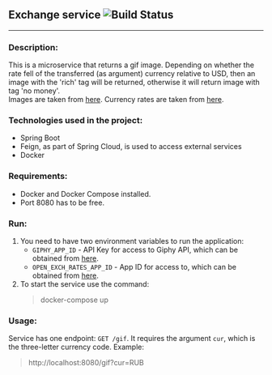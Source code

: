 ## Exchange service ![Build Status]
***
### Description:
This is a microservice that returns a gif image. Depending on whether the rate fell of the transferred 
(as argument) currency relative to USD, then an image with the 'rich' tag will be returned, otherwise it will return
image with tag 'no money'.</br>
Images are taken from [here][2].
Currency rates are taken from [here][1].

### Technologies used in the project:
* Spring Boot
* Feign, as part of Spring Cloud, is used to access external services
* Docker

### Requirements:
* Docker and Docker Compose installed.
* Port 8080 has to be free.

### Run:
1. You need to have two environment variables to run the application:
    * `GIPHY_APP_ID` - API Key for access to Giphy API, which can be obtained from [here][3].
    * `OPEN_EXCH_RATES_APP_ID` - App ID for access to, which can be obtained from [here][4].
2. To start the service use the command: 
    >docker-compose up

### Usage:
Service has one endpoint: `GET /gif`. It requires the argument `cur`, which is the three-letter currency code.
Example:
>http://localhost:8080/gif?cur=RUB

[1]: https://openexchangerates.org/
[2]: https://giphy.com/
[3]: https://developers.giphy.com/dashboard/
[4]: https://openexchangerates.org/account/app-ids
[Build Status]: https://travis-ci.com/aafyodorov/exchange-service.svg?branch=master